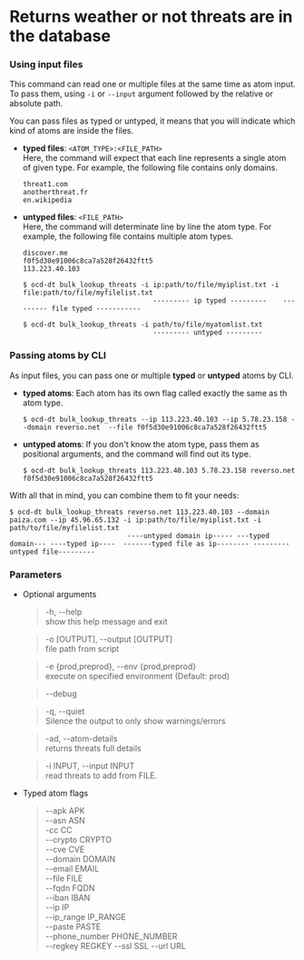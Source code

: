 # Returns weather or not threats are in the database

### Using input files
This command can read one or multiple files at the same time as atom input. To pass them, using `-i` or `--input` 
argument followed by the relative or absolute path.

You can pass files as typed or untyped, it means that you will indicate which kind of atoms are inside the files.
* **typed files**: `<ATOM_TYPE>:<FILE_PATH>`  
  Here, the command will expect that each line represents a single atom of given type. For example, the following file 
  contains only domains.
  ```
  threat1.com
  anotherthreat.fr
  en.wikipedia
  ```
  
* **untyped files**: `<FILE_PATH>`  
  Here, the command will determinate line by line the atom type. For example, the following file contains multiple 
  atom types.
  ```
  discover.me
  f0f5d30e91006c8ca7a528f26432ftt5
  113.223.40.103
  ```

  ```shell
  $ ocd-dt bulk_lookup_threats -i ip:path/to/file/myiplist.txt -i file:path/to/file/myfilelist.txt
                                  --------- ip typed ---------    --------- file typed -----------
                                  
  $ ocd-dt bulk_lookup_threats -i path/to/file/myatomlist.txt
                                  --------- untyped ---------
  ```

### Passing atoms by CLI
As input files, you can pass one or multiple **typed** or **untyped** atoms by CLI.

* **typed atoms**: Each atom has its own flag called exactly the same as th atom type.
  ```shell
  $ ocd-dt bulk_lookup_threats --ip 113.223.40.103 --ip 5.78.23.158 --domain reverso.net  --file f0f5d30e91006c8ca7a528f26432ftt5 
  ```     

* **untyped atoms**: If you don't know the atom type, pass them as positional arguments, and the command will find out its type. 
  ```shell
  $ ocd-dt bulk_lookup_threats 113.223.40.103 5.78.23.158 reverso.net f0f5d30e91006c8ca7a528f26432ftt5 
  ```     
  

With all that in mind, you can combine them to fit your needs:
```shell
$ ocd-dt bulk_lookup_threats reverso.net 113.223.40.103 --domain paiza.com --ip 45.96.65.132 -i ip:path/to/file/myiplist.txt -i path/to/file/myfilelist.txt
                             ----untyped domain ip----- ---typed domain--- ----typed ip----  -------typed file as ip-------- ---------untyped file---------                                                
```

    
### Parameters

* Optional arguments
    > -h, --help   
    show this help message and exit

    > -o [OUTPUT], --output [OUTPUT]  
    file path from script
  
    > -e {prod,preprod}, --env {prod,preprod}     
    execute on specified environment (Default: prod)

    > --debug
  
    > -q, --quiet  
    Silence the output to only show warnings/errors
  
    > -ad, --atom-details  
    returns threats full details
   
    > -i INPUT, --input INPUT  
    read threats to add from FILE.
  
* Typed atom flags
    > --apk APK             
    --asn ASN             
    -cc CC               
    --crypto CRYPTO       
    --cve CVE             
    --domain DOMAIN       
    --email EMAIL         
    --file FILE           
    --fqdn FQDN           
    --iban IBAN           
    --ip IP               
    --ip_range IP_RANGE   
    --paste PASTE         
    --phone_number PHONE_NUMBER  
    --regkey REGKEY
    --ssl SSL
    --url URL